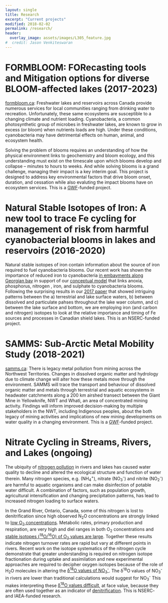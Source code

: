 ```yaml
---
layout: single
title: Research
excerpt: "Current projects"
modified: 2018-02-02
permalink: /research/
header:
  overlay_image: assets/images/L305_feature.jpg
#  credit: Jason Venkiteswaran
---
```


# FORMBLOOM: FORecasting tools and Mitigation options for diverse BLOOM-affected lakes (2017-2023)

[formbloom.ca](http://formbloom.ca): Freshwater lakes and reservoirs across Canada provide numerous services for local communities ranging from drinking water to recreation. Unfortunately, these same ecosystems are susceptible to a changing climate and nutrient loading. Cyanobacteria, a common photosynthetic group of microbes in freshwater lakes, are known to grow in excess (or bloom) when nutrients loads are high. Under these conditions, cyanobacteria may have detrimental effects on human, animal, and ecosystem health. 

Solving the problem of blooms requires an understanding of how the physical environment links to geochemistry and bloom ecology, and this understanding must exist on the timescale upon which blooms develop and collapse – minutes to hours to weeks. And while solving blooms is a grand challenge, managing their impact is a key interim goal. This project is designed to address key environmental factors that drive bloom onset, duration, and cessation while also evaluting the impact blooms have on ecosystem services. This is a [GWF](https://gwf.usask.ca/)-funded project.

# Natural Stable Isotopes of Iron: A new tool to trace Fe cycling for management of risk from harmful cyanobacterial blooms in lakes and reservoirs (2016-2020)

Natural stable isotopes of iron contain information about the source of iron required to fuel cyanobacteria blooms. Our recent work has shown the importance of reduced iron to cyanobacteria [in embayments along Georgian bay](https://doi.org/10.1139/cjfas-2016-0377) in support of our [conceptual model](https://doi.org/10.1111/fwb.12334) that links anoxia, phosphorus, nitrogen , iron, and sulphate to cyanobacteria blooms. Following the surprising results in our [2017 paper](https://doi.org/10.1038/srep46708) that showed intriguing patterns between the a) terrestrial and lake surface waters, b) between dissolved and particulate pahses throughout the lake waer column, and c) between the lake surface and bottom, we are employing iron (and carbon and nitrogen) isotopes to look at the relative importance and timing of Fe sources and processes in Canadian shield lakes. This is an NSERC-funded project.

# SAMMS: Sub-Arctic Metal Mobility Study (2018-2021)

[samms.ca](http://samms.ca): There is legacy metal pollution from mining across the Northwest Territories. Changes in dissolved organic matter and hydrology due to climate change will alter how these metals move through the environment. SAMMS will  trace the transport and behaviour of dissolved organic matter and metals through terrestrial and aquatic ecosystems in headwater catchments along a 200 km airshed transect between the Giant Mine in Yellowknife, NWT and Whatì, an area of concentrated mining activity. Findings will inform improved decision-making by multiple stakeholders in the NWT, including Indigenous peoples, about the both legacy of mining activities and implications of new mining developments on water quality in a changing environment. This is a [GWF](https://gwf.usask.ca/)-funded project.

# Nitrate Cycling in Streams, Rivers, and Lakes (ongoing)

The ubiquity of [nitrogen pollution](https://doi.org/10.1139/facets-2016-0060) in rivers and lakes has caused water quality to decline and altered the ecological structure and function of water therein. Many nitrogen species, e.g. (NH<sub>4</sub><sup>+</sup>), nitrate (NO<sub>3</sub><sup>-</sup>) and nitrite (NO<sub>2</sub><sup>-</sup>) are harmful to aquatic organisms and can make disinfection of potable water difficult. A combination of factors, such as population growth, agricultural intensification and changing precipitation patterns, has lead to increased nitrogen loading to surface waters.

In the Grand River, Ontario, Canada, some of this nitrogen is lost to denitrification since high observed N<sub>2</sub>O concentrations are strongly linked to [low O<sub>2</sub> concentrations](https://doi.org/10.1021/es500069j). Metabolic rates, primary production and respiration, are very high and diel ranges in both O<sub>2</sub> concentrations and [stable isotopes (<sup>18</sup>O/<sup>16</sup>O) of O<sub>2</sub> values are large](https://dx.doi.org/10.1086/683241). Together these results indicate nitrogen turnover rates are rapid but vary at different points in rivers. Recent work on the isotope systematics of the nitrogen cycle demonstrate that greater understanding is required on nitrogen isotope fractionation during uptake and assimilation and new experimental approaches are required to decipher oxygen isotopes because of the role of H<sub>2</sub>O molecules in altering the [δ<sup>18</sup>O values of NO<sub>3</sub><sup>-</sup>](https://doi.org/10.1111/j.1365-2486.2011.02547.x). The δ<sup>18</sup>O values of NO<sub>3</sub><sup>-</sup> in rivers are lower than traditional calculations would suggest for NO<sub>3</sub><sup>-</sup> This makes interpreting these [δ<sup>18</sup>O values difficult](https://doi.org/10.1016/j.gca.2013.03.003), at face value, because they are often used together as an indicator of [denitrification](https://doi.org/10.1021/es1002567). This is NSERC- and IAEA-funded research.

